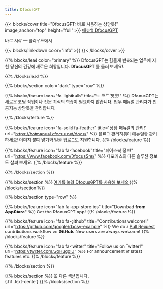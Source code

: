 ```yaml
---
title: DfocusGPT
---
```


{{< blocks/cover title="DfocusGPT: 바로 사용하는 상담봇!" image_anchor="top" height="full" >}}
<a class="btn btn-lg btn-primary me-3 mb-4" href="/docs/">
  매뉴얼 <i class="fas fa-arrow-alt-circle-right ms-2"></i>
</a>
<a class="btn btn-lg btn-secondary me-3 mb-4" href="https://gpt.dfocus.net">
  DfocusGPT <i class="fab ms-2 "></i>
</a>
<p class="lead mt-5"> 바로 시작 &mdash; 클라우드에서 !</p>
{{< blocks/link-down color="info" >}}
{{< /blocks/cover >}}


{{% blocks/lead color="primary" %}}
DfocusGPT는 힘들게 반복되는 업무에 지친 당신의 건강에 새로운 희망입니다. **DfocusGPT** 를 둘러 보세요!.

{{% /blocks/lead %}}

{{% blocks/section color="dark" type="row" %}}

{{% blocks/feature icon="fa-lightbulb" title="노 코드 챗봇!" %}}
DfocusGPT는 새로운 코딩 작업이나 전문 지식의 학습이 필요하지 않습니다. 
업무 매뉴얼 관리자가 인공지능 상담봇을 관리합니다.

{{% /blocks/feature %}}


{{% blocks/feature icon="fa-solid fa-feather" title="상담 매뉴얼의 관리!" url="https://botmanual.dfocus.net/docs/" %}}
블로그 관리하듯이 매뉴얼만 관리하세요! 이미지 붙여 넣기와 일괄 업로드도 지원합니다.
{{% /blocks/feature %}}


{{% blocks/feature icon="fab fa-facebook" title="페이스북 정보!" url="https://www.facebook.com/DfocusSns/" %}}
디포커스의 다른 솔루션 정보도 살펴 보세요.
{{% /blocks/feature %}}


{{% /blocks/section %}}


{{% blocks/section %}}
<a class="btn btn-lg btn-secondary me-3 mb-4" href="https://gpt.dfocus.net">
  여기를 눌려 DfocusGPT를 사용해 보세요 <i class="fab ms-2 "></i>
</a>
{{% /blocks/section %}}


{{% blocks/section type="row" %}}

{{% blocks/feature icon="fab fa-app-store-ios" title="Download **from AppStore**" %}}
Get the DfocusGPT app!
{{% /blocks/feature %}}

{{% blocks/feature icon="fab fa-github" title="Contributions welcome!"
    url="https://github.com/google/docsy-example" %}}
We do a [Pull Request](https://github.com/google/docsy-example/pulls)
contributions workflow on **GitHub**. New users are always welcome!
{{% /blocks/feature %}}

{{% blocks/feature icon="fab fa-twitter" title="Follow us on Twitter!"
    url="https://twitter.com/GoHugoIO" %}}
For announcement of latest features etc.
{{% /blocks/feature %}}

{{% /blocks/section %}}


{{% blocks/section %}}
또 다른 섹션입니다.  
{.h1 .text-center}
{{% /blocks/section %}}